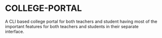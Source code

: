 # COLLEGE-PORTAL
A CLI based college portal for both teachers and student having most of the important features for both teachers and students in their separate interface.
